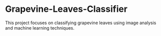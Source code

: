 # Grapevine-Leaves-Classifier
This project focuses on classifying grapevine leaves using image analysis and machine learning techniques.
